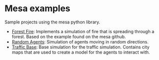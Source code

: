 # Mesa examples

Sample projects using the mesa python library.

- [Forest Fire](./forestFire/): Implements a simulation of fire that is spreading through a forest. Based on the example found on the mesa github.
- [Random Agents](./randomAgents/): Simulation of agents moving in random directions.
- [Traffic Base](./trafficBase/): Base simulation for the traffic simulation. Contains city maps that are used to create a model for the agents to interact with.